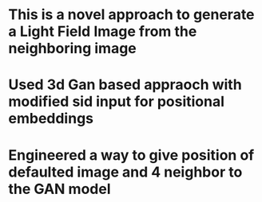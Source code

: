 # This is a novel approach to generate a Light Field Image from the neighboring image
# Used 3d Gan based appraoch with modified sid input for positional embeddings
# Engineered a way to give position of defaulted image and 4 neighbor to the GAN model

